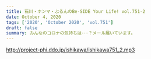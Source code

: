 ```yaml
---
title: 石川・ホンマ・ぶるんのBe-SIDE Your Life! vol.751-2
date: October 4, 2020
tags: ['2020', 'October 2020', 'vol.751']
draft: false
summary: みんなのコロナの気持ちは･･･？メール届いています。
---
```


http://project-phi.ddo.jp/ishikawa/ishikawa751_2.mp3